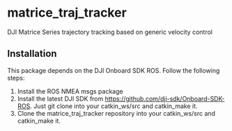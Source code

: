 # matrice_traj_tracker
DJI Matrice Series trajectory tracking based on generic velocity control

## Installation

This package depends on the DJI Onboard SDK ROS. Follow the following steps:
1. Install the ROS NMEA msgs package
2. Install the latest DJI SDK from https://github.com/dji-sdk/Onboard-SDK-ROS. Just git clone into your catkin_ws/src and catkin_make it.
3. Clone the matrice_traj_tracker repository into your catkin_ws/src and catkin_make it.

